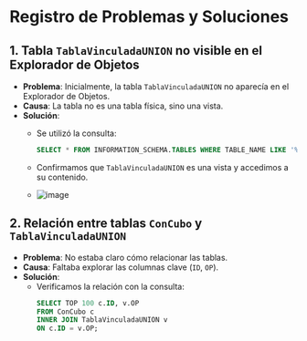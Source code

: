 # Registro de Problemas y Soluciones

## 1. Tabla `TablaVinculadaUNION` no visible en el Explorador de Objetos
- **Problema**: Inicialmente, la tabla `TablaVinculadaUNION` no aparecía en el Explorador de Objetos.
- **Causa**: La tabla no es una tabla física, sino una vista.
- **Solución**:
  - Se utilizó la consulta:
    ```sql
    SELECT * FROM INFORMATION_SCHEMA.TABLES WHERE TABLE_NAME LIKE '%TablaVinculadaUNION%';
    ```
  - Confirmamos que `TablaVinculadaUNION` es una vista y accedimos a su contenido.
 
  - ![image](https://github.com/user-attachments/assets/80e80607-0390-4d3c-b92f-6152c6fbf460)


## 2. Relación entre tablas `ConCubo` y `TablaVinculadaUNION`
- **Problema**: No estaba claro cómo relacionar las tablas.
- **Causa**: Faltaba explorar las columnas clave (`ID`, `OP`).
- **Solución**:
  - Verificamos la relación con la consulta:
    ```sql
    SELECT TOP 100 c.ID, v.OP
    FROM ConCubo c
    INNER JOIN TablaVinculadaUNION v
    ON c.ID = v.OP;
    ```
